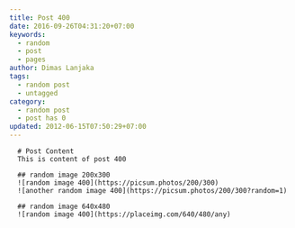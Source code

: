 ```yaml
---
title: Post 400
date: 2016-09-26T04:31:20+07:00
keywords:
  - random
  - post
  - pages
author: Dimas Lanjaka
tags:
  - random post
  - untagged
category:
  - random post
  - post has 0
updated: 2012-06-15T07:50:29+07:00
---
```


      # Post Content
      This is content of post 400

      ## random image 200x300
      ![random image 400](https://picsum.photos/200/300)
      ![another random image 400](https://picsum.photos/200/300?random=1)

      ## random image 640x480
      ![random image 400](https://placeimg.com/640/480/any)
      